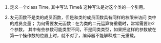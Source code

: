 1. 定义一个class Time,  其中写法 Time& 这种写法是对这个类的一个引用。

2. 友元函数不是类的成员函数，但是和类的成员函数具有同样的权限来访问
类中的成员变量；
为何需要友元函数：在为类的二元运算符重载时，常常需要带2个参数，
其中有些参数可能类型不同，不是同类类型，如果把这样的参数放在第一个操作数的位置上时，就不对了，编译器不能解释成二元重载。
